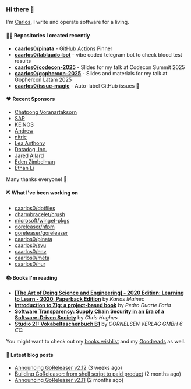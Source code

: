 ### Hi there 👋

I'm [Carlos](https://caarlos0.dev), I write and operate software for a living.

#### 👨‍💻 Repositories I created recently
- **[caarlos0/pinata](https://github.com/caarlos0/pinata)** - GitHub Actions Pinner
- **[caarlos0/lablaudo-bot](https://github.com/caarlos0/lablaudo-bot)** - vibe coded telegram bot to check blood test results
- **[caarlos0/codecon-2025](https://github.com/caarlos0/codecon-2025)** - Slides for my talk at Codecon Summit 2025
- **[caarlos0/gophercon-2025](https://github.com/caarlos0/gophercon-2025)** - Slides and materials for my talk at Gophercon Latam 2025
- **[caarlos0/issue-magic](https://github.com/caarlos0/issue-magic)** - Auto-label GitHub issues 🦀


#### ❤️ Recent Sponsors
- [Chatpong Voranartaksorn](https://github.com/psychvc)
- [SAP](https://github.com/SAP)
- [KEINOS](https://github.com/KEINOS)
- [Andrew](https://github.com/wobondar)
- [nitric](https://github.com/nitrictech)
- [Lea Anthony](https://github.com/leaanthony)
- [Datadog, Inc.](https://github.com/DataDog)
- [Jared Allard](https://github.com/jaredallard)
- [Eden Zimbelman](https://github.com/zimeg)
- [Ethan Li](https://github.com/ethanjli)

Many thanks everyone! 🙏

#### ⛏️ What I've been working on

- [caarlos0/dotfiles](https://github.com/caarlos0/dotfiles)
- [charmbracelet/crush](https://github.com/charmbracelet/crush)
- [microsoft/winget-pkgs](https://github.com/microsoft/winget-pkgs)
- [goreleaser/nfpm](https://github.com/goreleaser/nfpm)
- [goreleaser/goreleaser](https://github.com/goreleaser/goreleaser)
- [caarlos0/pinata](https://github.com/caarlos0/pinata)
- [caarlos0/svu](https://github.com/caarlos0/svu)
- [caarlos0/env](https://github.com/caarlos0/env)
- [caarlos0/meta](https://github.com/caarlos0/meta)
- [caarlos0/nur](https://github.com/caarlos0/nur)

#### 📚 Books I'm reading
- **[[The Art of Doing Science and Engineering] - 2020 Edition: Learning to Learn - 2020, Paperback Edition](https://www.goodreads.com/book/show/155968362-the-art-of-doing-science-and-engineering---2020-edition)** by _Karios Mainec_
- **[Introduction to Zig: a project-based book](https://www.goodreads.com/book/show/220362789-introduction-to-zig)** by _Pedro Duarte Faria_
- **[Software Transparency: Supply Chain Security in an Era of a Software-Driven Society](https://www.goodreads.com/book/show/78919033-software-transparency)** by _Chris Hughes_
- **[Studio 21: Vokabeltaschenbuch B1](https://www.goodreads.com/book/show/51094341-studio-21)** by _CORNELSEN VERLAG GMBH 6 CO._

You might want to check out my
[books wishlist](https://www.amazon.com.br/hz/wishlist/ls/EB8P7VS717SV)
and my [Goodreads](https://www.goodreads.com/user/show/51005066-carlos-becker)
as well.

#### 📄 Latest blog posts
- [Announcing GoReleaser v2.12](https://carlosbecker.com/posts/goreleaser-v2.12/) (3 weeks ago)
- [Building GoReleaser: from shell script to paid product](https://carlosbecker.com/posts/building-goreleaser/) (2 months ago)
- [Announcing GoReleaser v2.11](https://carlosbecker.com/posts/goreleaser-v2.11/) (2 months ago)
